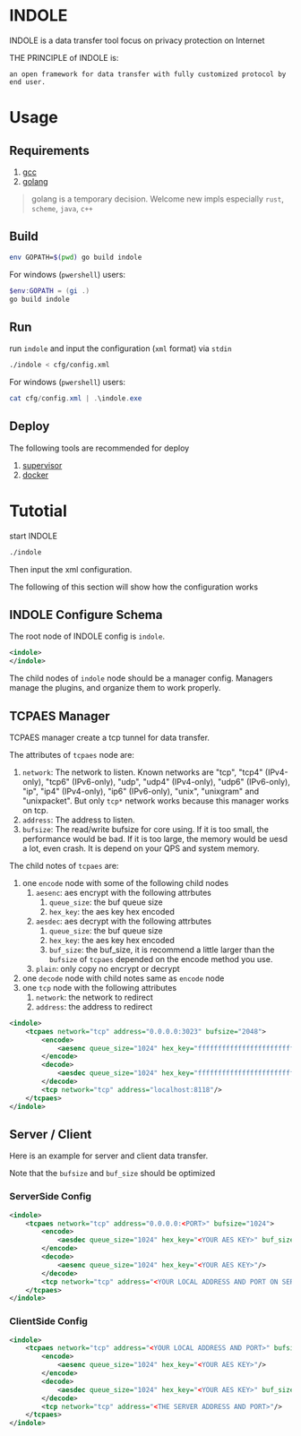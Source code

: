 # INDOLE

INDOLE is a data transfer tool focus on privacy protection on Internet

THE PRINCIPLE of INDOLE is:

    an open framework for data transfer with fully customized protocol by end user.

# Usage

## Requirements

1. [gcc](https://gcc.gnu.org/)
2. [golang](https://golang.org/)

> golang is a temporary decision. Welcome new impls especially `rust`, `scheme`, `java`, `c++`

## Build

```sh
env GOPATH=$(pwd) go build indole
```

For windows (`pwershell`) users:

```powershell
$env:GOPATH = (gi .)
go build indole
```

## Run

run `indole` and input the configuration (`xml` format) via `stdin`

```sh
./indole < cfg/config.xml
```

For windows (`pwershell`) users:

```powershell
cat cfg/config.xml | .\indole.exe
```

## Deploy

The following tools are recommended for deploy

1. [supervisor](http://supervisord.org/)
2. [docker](https://www.docker.com/)

# Tutotial

start INDOLE

```sh
./indole
```

Then input the xml configuration.

The following of this section will show how the configuration works

## INDOLE Configure Schema

The root node of INDOLE config is `indole`.

```xml
<indole>
</indole>
```

The child nodes of `indole` node should be a manager config. Managers manage the plugins, and organize them to work properly.

## TCPAES Manager

TCPAES manager create a tcp tunnel for data transfer.

The attributes of  `tcpaes` node are:

1. `network`: The network to listen. Known networks are "tcp", "tcp4" (IPv4-only), "tcp6" (IPv6-only), "udp", "udp4" (IPv4-only), "udp6" (IPv6-only), "ip", "ip4" (IPv4-only), "ip6" (IPv6-only), "unix", "unixgram" and "unixpacket". But only `tcp*` network works because this manager works on tcp.
2. `address`: The address to listen.
3. `bufsize`: The read/write bufsize for core using. If it is too small, the performance would be bad. If it is too large, the memory would be uesd a lot, even crash. It is depend on your QPS and system memory.

The child notes of `tcpaes` are:

1. one `encode` node with some of the following child nodes
   1. `aesenc`: aes encrypt with the following attrbutes
      1. `queue_size`: the buf queue size
      2. `hex_key`: the aes key hex encoded
   2. `aesdec`: aes decrypt with the following attrbutes
      1. `queue_size`: the buf queue size
      2. `hex_key`: the aes key hex encoded
      3. `buf_size`: the buf_size, it is recommend a little larger than the `bufsize` of `tcpaes` depended on the encode method you use.
   3. `plain`: only copy no encrypt or decrypt
2. one `decode` node with child notes same as `encode` node
3. one `tcp` node with the following attributes
   1. `network`: the network to redirect
   2. `address`: the address to redirect

```xml
<indole>
    <tcpaes network="tcp" address="0.0.0.0:3023" bufsize="2048">
        <encode>
            <aesenc queue_size="1024" hex_key="ffffffffffffffffffffffffffffffff"/>
        </encode>
        <decode>
            <aesdec queue_size="1024" hex_key="ffffffffffffffffffffffffffffffff" buf_size="4096"/>
        </decode>
        <tcp network="tcp" address="localhost:8118"/>
    </tcpaes>
</indole>
```

## Server / Client

Here is an example for server and client data transfer.

Note that the `bufsize` and `buf_size` should be optimized

### ServerSide Config

```xml
<indole>
    <tcpaes network="tcp" address="0.0.0.0:<PORT>" bufsize="1024">
        <encode>
            <aesdec queue_size="1024" hex_key="<YOUR AES KEY>" buf_size="65536"/>
        </encode>
        <decode>
            <aesenc queue_size="1024" hex_key="<YOUR AES KEY>"/>
        </decode>
        <tcp network="tcp" address="<YOUR LOCAL ADDRESS AND PORT ON SERVER>"/>
    </tcpaes>
</indole>
```

### ClientSide Config

```xml
<indole>
    <tcpaes network="tcp" address="<YOUR LOCAL ADDRESS AND PORT>" bufsize="1024">
        <encode>
            <aesenc queue_size="1024" hex_key="<YOUR AES KEY>"/>
        </encode>
        <decode>
            <aesdec queue_size="1024" hex_key="<YOUR AES KEY>" buf_size="65536"/>
        </decode>
        <tcp network="tcp" address="<THE SERVER ADDRESS AND PORT>"/>
    </tcpaes>
</indole>
```
